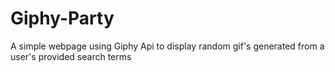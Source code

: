 # Giphy-Party

A simple webpage using Giphy Api to display random gif's generated from a user's provided search terms

